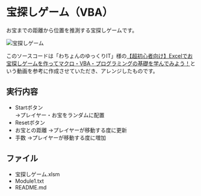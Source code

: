 # 宝探しゲーム（VBA）
お宝までの距離から位置を推測する宝探しゲームです。

![宝探しゲーム](https://user-images.githubusercontent.com/84171334/232251454-33fbae67-205c-4344-9433-e66e6e0109c5.jpg)

このソースコードは「わちょんのゆっくりIT」様の[【超初心者向け】Excelでお宝探しゲームを作ってマクロ・VBA・プログラミングの基礎を学んでみよう！](https://www.youtube.com/watch?v=-gYEbWqDpdg)という動画を参考に作成させていただき、アレンジしたものです。

## 実行内容
- Startボタン  
→プレイヤー・お宝をランダムに配置
- Resetボタン
- お宝との距離
→プレイヤーが移動する度に更新
- 手数
→プレイヤーが移動する度に増加

## ファイル
- 宝探しゲーム.xlsm
- Module1.txt
- README.md
